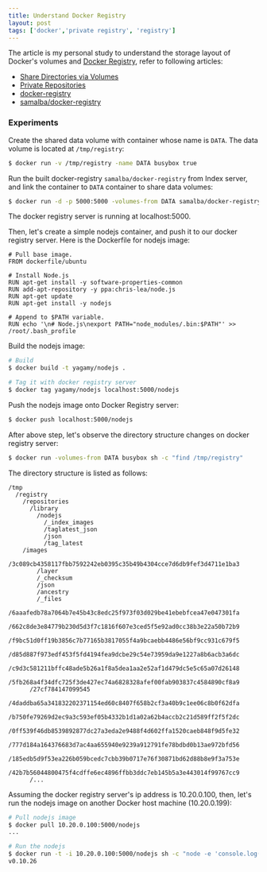```yaml
---
title: Understand Docker Registry
layout: post
tags: ['docker','private registry', 'registry']
---
```


The article is my personal study to understand the storage layout of Docker's volumes and [Docker Registry](https://github.com/dotcloud/docker-registry), refer to following articles:

  - [Share Directories via Volumes](http://docs.docker.io/en/latest/use/working_with_volumes/)
  - [Private Repositories](http://docs.docker.io/en/latest/use/workingwithrepository/#private-repositories)
  - [docker-registry](https://github.com/dotcloud/docker-registry)
  - [samalba/docker-registry](https://index.docker.io/u/samalba/docker-registry/)

### Experiments

Create the shared data volume with container whose name is `DATA`. The data volume is located at `/tmp/registry`:
```bash
$ docker run -v /tmp/registry -name DATA busybox true
```

Run the built docker-registry `samalba/docker-registry` from Index server, and link the container to `DATA` container to share data volumes:
```bash
$ docker run -d -p 5000:5000 -volumes-from DATA samalba/docker-registry
```

The docker registry server is running at localhost:5000.

Then, let's create a simple nodejs container, and push it to our docker registry server. Here is the Dockerfile for nodejs image:

```text
# Pull base image.
FROM dockerfile/ubuntu

# Install Node.js
RUN apt-get install -y software-properties-common
RUN add-apt-repository -y ppa:chris-lea/node.js
RUN apt-get update
RUN apt-get install -y nodejs

# Append to $PATH variable.
RUN echo '\n# Node.js\nexport PATH="node_modules/.bin:$PATH"' >> /root/.bash_profile
```

Build the nodejs image:
```bash
# Build
$ docker build -t yagamy/nodejs .

# Tag it with docker registry server
$ docker tag yagamy/nodejs localhost:5000/nodejs
```

Push the nodejs image onto Docker Registry server:
```bash
$ docker push localhost:5000/nodejs
```

After above step, let's observe the directory structure changes on docker registry server:
```bash
$ docker run -volumes-from DATA busybox sh -c "find /tmp/registry"
```

The directory structure is listed as follows:

```text
/tmp
  /registry
    /repositories
      /library
        /nodejs
          /_index_images
          /taglatest_json
          /json
          /tag_latest
    /images
      /3c089cb4358117fbb7592242eb0395c35b49b4304cce7d6db9fef3d4711e1ba3
        /layer
        /_checksum
        /json
        /ancestry
        /_files
      /6aaafedb78a7064b7e45b43c8edc25f973f03d029be41ebebfcea47e047301fa
      /662c8de3e84779b230d5d3f7c1816f607e3ced5f5e92ad0cc38b3e22a50b72b9
      /f9bc51d0ff19b3856c7b77165b3817055f4a9bcaebb4486e56bf9cc931c679f5
      /d85d887f973edf453f5fd4194fea9dcbe29c54e73959da9e1227a8b6acb3a6dc
      /c9d3c581211bffc48ade5b26a1f8a5dea1aa2e52af1d479dc5e5c65a07d26148
      /5fb268a4f34dfc725f3de427ec74a6828328afef00fab903837c4584890cf8a9
      /27cf784147099545
      /4daddba65a341832202371154ed60c8407f658b2cf3a40b9c1ee06c8b0f62dfa
      /b750fe79269d2ec9a3c593ef05b4332b1d1a02a62b4accb2c21d589ff2f5f2dc
      /0ff539f46db8539892877dc27a3eda2e9488f4d602ffa1520caeb848f9d5fe32
      /777d184a164376683d7ac4aa655940e9239a912791fe78bdbd0b13ae972bfd56
      /185edb5d9f53ea226b059bcedc7cbb39b0717e76f30871bd62d88b8e9f3a753e
      /42b7b56044800475f4cdffe6ec4896ffbb3ddc7eb145b5a3e443014f99767cc9
      /...
```

Assuming the docker registry server's ip address is 10.20.0.100, then, let's run the nodejs image on another Docker host machine (10.20.0.199):

```bash
# Pull nodejs image
$ docker pull 10.20.0.100:5000/nodejs
...

# Run the nodejs
$ docker run -t -i 10.20.0.100:5000/nodejs sh -c "node -e 'console.log(process.version)'"
v0.10.26
```
